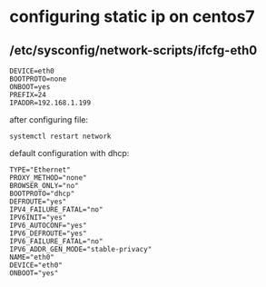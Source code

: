 # configuring static ip on centos7 

## /etc/sysconfig/network-scripts/ifcfg-eth0 

```
DEVICE=eth0
BOOTPROTO=none
ONBOOT=yes
PREFIX=24
IPADDR=192.168.1.199
```

after configuring file:
```
systemctl restart network
```

default configuration with dhcp:
```
TYPE="Ethernet"
PROXY_METHOD="none"
BROWSER_ONLY="no"
BOOTPROTO="dhcp"
DEFROUTE="yes"
IPV4_FAILURE_FATAL="no"
IPV6INIT="yes"
IPV6_AUTOCONF="yes"
IPV6_DEFROUTE="yes"
IPV6_FAILURE_FATAL="no"
IPV6_ADDR_GEN_MODE="stable-privacy"
NAME="eth0"
DEVICE="eth0"
ONBOOT="yes"
```

